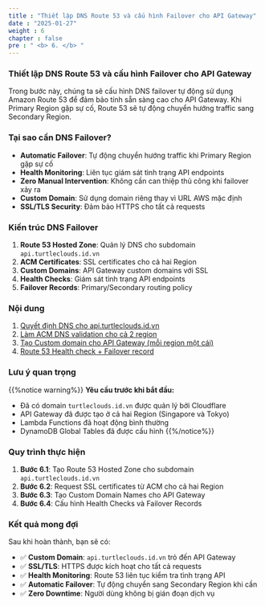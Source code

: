 ```yaml
---
title : "Thiết lập DNS Route 53 và cấu hình Failover cho API Gateway"
date : "2025-01-27" 
weight : 6
chapter : false
pre : " <b> 6. </b> "
---
```


### Thiết lập DNS Route 53 và cấu hình Failover cho API Gateway

Trong bước này, chúng ta sẽ cấu hình DNS failover tự động sử dụng Amazon Route 53 để đảm bảo tính sẵn sàng cao cho API Gateway. Khi Primary Region gặp sự cố, Route 53 sẽ tự động chuyển hướng traffic sang Secondary Region.





### Tại sao cần DNS Failover?

- **Automatic Failover**: Tự động chuyển hướng traffic khi Primary Region gặp sự cố
- **Health Monitoring**: Liên tục giám sát tình trạng API endpoints
- **Zero Manual Intervention**: Không cần can thiệp thủ công khi failover xảy ra
- **Custom Domain**: Sử dụng domain riêng thay vì URL AWS mặc định
- **SSL/TLS Security**: Đảm bảo HTTPS cho tất cả requests

### Kiến trúc DNS Failover

1. **Route 53 Hosted Zone**: Quản lý DNS cho subdomain `api.turtleclouds.id.vn`
2. **ACM Certificates**: SSL certificates cho cả hai Region
3. **Custom Domains**: API Gateway custom domains với SSL
4. **Health Checks**: Giám sát tình trạng API endpoints
5. **Failover Records**: Primary/Secondary routing policy

### Nội dung

1. [Quyết định DNS cho api.turtleclouds.id.vn](6.1-setup-dns-delegation/)
2. [Làm ACM DNS validation cho cả 2 region](6.2-acm-ssl-certificates/)
3. [Tạo Custom domain cho API Gateway (mỗi region một cái)](6.3-api-gateway-custom-domains/)
4. [Route 53 Health check + Failover record](6.4-route53-health-check-failover/)

### Lưu ý quan trọng

{{%notice warning%}}
**Yêu cầu trước khi bắt đầu:**
- Đã có domain `turtleclouds.id.vn` được quản lý bởi Cloudflare
- API Gateway đã được tạo ở cả hai Region (Singapore và Tokyo)
- Lambda Functions đã hoạt động bình thường
- DynamoDB Global Tables đã được cấu hình
{{%/notice%}}

### Quy trình thực hiện

1. **Bước 6.1**: Tạo Route 53 Hosted Zone cho subdomain `api.turtleclouds.id.vn`
2. **Bước 6.2**: Request SSL certificates từ ACM cho cả hai Region
3. **Bước 6.3**: Tạo Custom Domain Names cho API Gateway
4. **Bước 6.4**: Cấu hình Health Checks và Failover Records

### Kết quả mong đợi

Sau khi hoàn thành, bạn sẽ có:

- ✅ **Custom Domain**: `api.turtleclouds.id.vn` trỏ đến API Gateway
- ✅ **SSL/TLS**: HTTPS được kích hoạt cho tất cả requests
- ✅ **Health Monitoring**: Route 53 liên tục kiểm tra tình trạng API
- ✅ **Automatic Failover**: Tự động chuyển sang Secondary Region khi cần
- ✅ **Zero Downtime**: Người dùng không bị gián đoạn dịch vụ